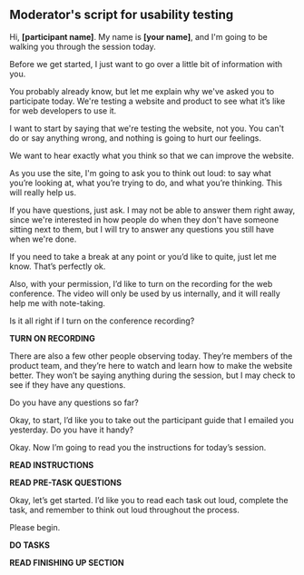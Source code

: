 Moderator's script for usability testing
----------------------------------------

Hi, __[participant name]__. My name is __[your name]__, and I'm going to be walking you through the session today.

Before we get started, I just want to go over a little bit of information with you.

You probably already know, but let me explain why we've asked you to participate today. We're testing a website and
product to see what it’s like for web developers to use it.

I want to start by saying that we're testing the website, not you. You can't do or say anything wrong, and nothing is
going to hurt our feelings.

We want to hear exactly what you think so that we can improve the website.

As you use the site, I'm going to ask you to think out loud: to say what you’re looking at, what you’re trying to do,
and what you’re thinking.  This will really help us.

If you have questions, just ask. I may not be able to answer them right away, since we're interested in how people do
when they don't have someone sitting next to them, but I will try to answer any questions you still have when we're
done.

If you need to take a break at any point or you’d like to quite, just let me know.  That’s perfectly ok.

Also, with your permission, I’d like to turn on the recording for the web conference.  The video will only be used by
us internally, and it will really help me with note-taking.

Is it all right if I turn on the conference recording?

__TURN ON RECORDING__

There are also a few other people observing today.  They’re members of the product team, and they’re here to watch and
learn how to make the website better.  They won’t be saying anything during the session, but I may check to see if they
have any questions.

Do you have any questions so far?

Okay, to start, I’d like you to take out the participant guide that I emailed you yesterday.  Do you have it handy?

Okay.  Now I’m going to read you the instructions for today’s session.

__READ INSTRUCTIONS__

__READ PRE-TASK QUESTIONS__

Okay, let’s get started.  I’d like you to read each task out loud, complete the task, and remember to think out loud throughout the process.

Please begin.

__DO TASKS__

__READ FINISHING UP SECTION__

